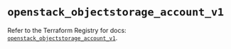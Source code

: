 # `openstack_objectstorage_account_v1`

Refer to the Terraform Registry for docs: [`openstack_objectstorage_account_v1`](https://registry.terraform.io/providers/terraform-provider-openstack/openstack/3.0.0/docs/resources/objectstorage_account_v1).
